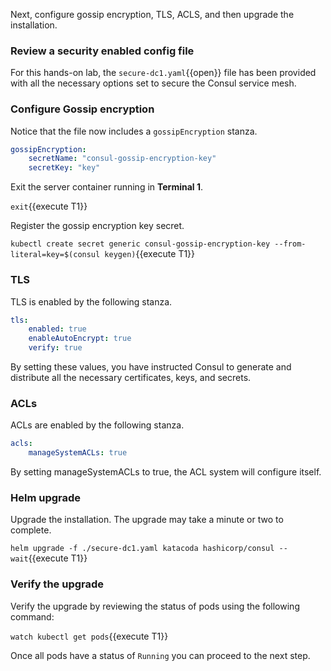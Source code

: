 Next, configure gossip encryption, TLS, ACLS,
and then upgrade the installation.

### Review a security enabled config file

For this hands-on lab, the `secure-dc1.yaml`{{open}} file has been provided with
all the necessary options set to secure the Consul service mesh.

### Configure Gossip encryption

Notice that the file now includes a `gossipEncryption` stanza.

```yaml
gossipEncryption:
    secretName: "consul-gossip-encryption-key"
    secretKey: "key"
```

Exit the server container running in **Terminal 1**.

`exit`{{execute T1}}

Register the gossip encryption key secret.

`kubectl create secret generic consul-gossip-encryption-key --from-literal=key=$(consul keygen)`{{execute T1}}

### TLS

TLS is enabled by the following stanza.

```yaml
tls:
    enabled: true
    enableAutoEncrypt: true
    verify: true
```

By setting these values, you have instructed Consul to generate
and distribute all the necessary certificates, keys, and secrets.

### ACLs

ACLs are enabled by the following stanza.

```yaml
acls:
    manageSystemACLs: true
```

By setting manageSystemACLs to true, the ACL system will configure itself.

### Helm upgrade

Upgrade the installation. The upgrade may take a minute or two to complete.

`helm upgrade -f ./secure-dc1.yaml katacoda hashicorp/consul --wait`{{execute T1}}

### Verify the upgrade

Verify the upgrade by reviewing the status
of pods using the following command:

`watch kubectl get pods`{{execute T1}}

Once all pods have a status of `Running` you can proceed to the next step.
